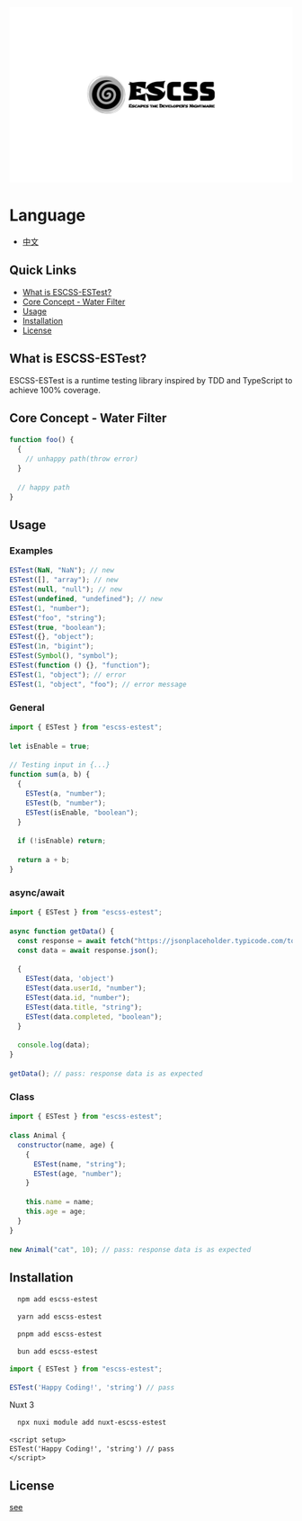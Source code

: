 ![logo](https://github.com/ESCSS-labs/ESCSS/blob/main/assets/logo.png)

# Language

- [中文](./README-zh.md)

## Quick Links

- [What is ESCSS-ESTest?](#what-is-escss-estest)
- [Core Concept - Water Filter](#core-concept---water-filter)
- [Usage](#usage)
- [Installation](#installation)
- [License](#license)

## What is ESCSS-ESTest?

ESCSS-ESTest is a runtime testing library inspired by TDD and TypeScript to achieve 100% coverage.

## Core Concept - Water Filter

```js
function foo() {
  {
    // unhappy path(throw error)
  }

  // happy path
}
```

## Usage

### Examples

```js
ESTest(NaN, "NaN"); // new
ESTest([], "array"); // new
ESTest(null, "null"); // new
ESTest(undefined, "undefined"); // new
ESTest(1, "number");
ESTest("foo", "string");
ESTest(true, "boolean");
ESTest({}, "object");
ESTest(1n, "bigint");
ESTest(Symbol(), "symbol");
ESTest(function () {}, "function");
ESTest(1, "object"); // error
ESTest(1, "object", "foo"); // error message
```

### General

```js
import { ESTest } from "escss-estest";

let isEnable = true;

// Testing input in {...}
function sum(a, b) {
  {
    ESTest(a, "number");
    ESTest(b, "number");
    ESTest(isEnable, "boolean");
  }

  if (!isEnable) return;

  return a + b;
}
```

### async/await

```js
import { ESTest } from "escss-estest";

async function getData() {
  const response = await fetch("https://jsonplaceholder.typicode.com/todos/1");
  const data = await response.json();

  {
    ESTest(data, 'object')
    ESTest(data.userId, "number");
    ESTest(data.id, "number");
    ESTest(data.title, "string");
    ESTest(data.completed, "boolean");
  }

  console.log(data);
}

getData(); // pass: response data is as expected
```

### Class

```js
import { ESTest } from "escss-estest";

class Animal {
  constructor(name, age) {
    {
      ESTest(name, "string");
      ESTest(age, "number");
    }

    this.name = name;
    this.age = age;
  }
}

new Animal("cat", 10); // pass: response data is as expected
```

## Installation

```bash
  npm add escss-estest
```

```bash
  yarn add escss-estest
```

```bash
  pnpm add escss-estest
```

```bash
  bun add escss-estest
```

```javascript
import { ESTest } from "escss-estest";

ESTest('Happy Coding!', 'string') // pass
```

Nuxt 3
```bash
  npx nuxi module add nuxt-escss-estest
```

```vue
<script setup>
ESTest('Happy Coding!', 'string') // pass
</script>
```

## License

[see](https://github.com/ESCSS-labs/ESCSS-ESTest?tab=License-1-ov-file)
